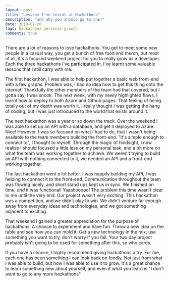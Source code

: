```yaml
---
layout: post
title: "Lessons I've Learnt at Hackathons"
description: "and why you should go to one!"
date: 2018-07-28
tags: hackathons personal-growth
comments: true
---
```


There are a lot of reasons to love hackathons.
You get to meet some new people in a casual way, you get a bunch of free food and merch, but most of all, it's a focused weekend project for you to really grow as a developer.
Each the three hackathons I've participated in, I've learnt some valuable lessons that I still carry with me.

The first hackathon, I was able to help put together a basic web front-end with a few graphs.
Problem was, I had no idea how to get this thing onto the internet!
Thankfully the other members of the team had that covered, but I gotta say, I was _shook_.
The next week, with my newly highlighted flaws, I learnt how to deploy to both Azure and Github pages.
That feeling of being totally out of my depth was worth it.
I really thought I was getting the hang of coding, but I was just introduced to the world that exists around it.

The next hackathon was a year or so down the track.
Over the weekend I was able to set up an API with a database, and get it deployed to Azure.
Nice!
However, I was so focused on what I had to do, that I wasn't being available to the team members building the front-end.
"It's simple enough to connect to", I thought to myself.
Through the magic of hindsight, I now realise I should focused a little less on my personal task, and a bit more on what the team was working together to achieve.
We weren't trying to build an API with nothing connected to it, we needed an API and a front-end working together.

The last hackathon went a lot better.
I was happily building my API, I was helping to connect it to the front-end.
Communication throughout the team was flowing nicely, and short stand ups kept us in sync.
We finished on time, _and_ it was functional!
Yaaahooooo!
The problem this time wasn't clear to me until the very end.
Our project wasn't very exciting.
This hackathon was a competition, and we didn't play to win.
We didn't venture far enough away from everyday ideas and technologies, and we got something adjacent to exciting.

That weekend I gained a greater appreciation for the purpose of hackathons.
A chance to experiment and have fun.
Throw a new idea on the table and see how you can mold it.
Get a new technology in the mix, use something you want to try, don't worry if you fail.
Your two day project probably isn't going to be used for something after this, so who cares.

If you have a chance, I highly recommend giving hackathons a try.
For me, each one has been something I can look back on fondly.
Not just from what I was able to build, but how I was able to use it to grow.
It's a great chance to learn something new about yourself, and even if what you learn is "I don't want to go to any more hackathons". 
